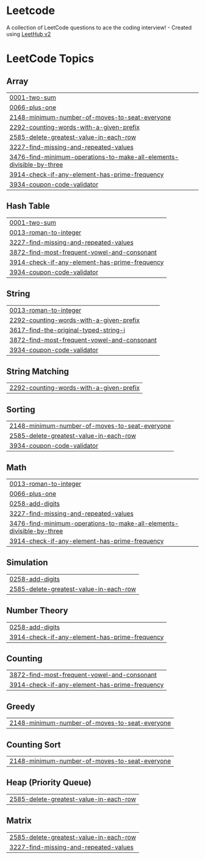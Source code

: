 # Leetcode
A collection of LeetCode questions to ace the coding interview! - Created using [LeetHub v2](https://github.com/arunbhardwaj/LeetHub-2.0)

<!---LeetCode Topics Start-->
# LeetCode Topics
## Array
|  |
| ------- |
| [0001-two-sum](https://github.com/jeejocj/Leetcode/tree/master/0001-two-sum) |
| [0066-plus-one](https://github.com/jeejocj/Leetcode/tree/master/0066-plus-one) |
| [2148-minimum-number-of-moves-to-seat-everyone](https://github.com/jeejocj/Leetcode/tree/master/2148-minimum-number-of-moves-to-seat-everyone) |
| [2292-counting-words-with-a-given-prefix](https://github.com/jeejocj/Leetcode/tree/master/2292-counting-words-with-a-given-prefix) |
| [2585-delete-greatest-value-in-each-row](https://github.com/jeejocj/Leetcode/tree/master/2585-delete-greatest-value-in-each-row) |
| [3227-find-missing-and-repeated-values](https://github.com/jeejocj/Leetcode/tree/master/3227-find-missing-and-repeated-values) |
| [3476-find-minimum-operations-to-make-all-elements-divisible-by-three](https://github.com/jeejocj/Leetcode/tree/master/3476-find-minimum-operations-to-make-all-elements-divisible-by-three) |
| [3914-check-if-any-element-has-prime-frequency](https://github.com/jeejocj/Leetcode/tree/master/3914-check-if-any-element-has-prime-frequency) |
| [3934-coupon-code-validator](https://github.com/jeejocj/Leetcode/tree/master/3934-coupon-code-validator) |
## Hash Table
|  |
| ------- |
| [0001-two-sum](https://github.com/jeejocj/Leetcode/tree/master/0001-two-sum) |
| [0013-roman-to-integer](https://github.com/jeejocj/Leetcode/tree/master/0013-roman-to-integer) |
| [3227-find-missing-and-repeated-values](https://github.com/jeejocj/Leetcode/tree/master/3227-find-missing-and-repeated-values) |
| [3872-find-most-frequent-vowel-and-consonant](https://github.com/jeejocj/Leetcode/tree/master/3872-find-most-frequent-vowel-and-consonant) |
| [3914-check-if-any-element-has-prime-frequency](https://github.com/jeejocj/Leetcode/tree/master/3914-check-if-any-element-has-prime-frequency) |
| [3934-coupon-code-validator](https://github.com/jeejocj/Leetcode/tree/master/3934-coupon-code-validator) |
## String
|  |
| ------- |
| [0013-roman-to-integer](https://github.com/jeejocj/Leetcode/tree/master/0013-roman-to-integer) |
| [2292-counting-words-with-a-given-prefix](https://github.com/jeejocj/Leetcode/tree/master/2292-counting-words-with-a-given-prefix) |
| [3617-find-the-original-typed-string-i](https://github.com/jeejocj/Leetcode/tree/master/3617-find-the-original-typed-string-i) |
| [3872-find-most-frequent-vowel-and-consonant](https://github.com/jeejocj/Leetcode/tree/master/3872-find-most-frequent-vowel-and-consonant) |
| [3934-coupon-code-validator](https://github.com/jeejocj/Leetcode/tree/master/3934-coupon-code-validator) |
## String Matching
|  |
| ------- |
| [2292-counting-words-with-a-given-prefix](https://github.com/jeejocj/Leetcode/tree/master/2292-counting-words-with-a-given-prefix) |
## Sorting
|  |
| ------- |
| [2148-minimum-number-of-moves-to-seat-everyone](https://github.com/jeejocj/Leetcode/tree/master/2148-minimum-number-of-moves-to-seat-everyone) |
| [2585-delete-greatest-value-in-each-row](https://github.com/jeejocj/Leetcode/tree/master/2585-delete-greatest-value-in-each-row) |
| [3934-coupon-code-validator](https://github.com/jeejocj/Leetcode/tree/master/3934-coupon-code-validator) |
## Math
|  |
| ------- |
| [0013-roman-to-integer](https://github.com/jeejocj/Leetcode/tree/master/0013-roman-to-integer) |
| [0066-plus-one](https://github.com/jeejocj/Leetcode/tree/master/0066-plus-one) |
| [0258-add-digits](https://github.com/jeejocj/Leetcode/tree/master/0258-add-digits) |
| [3227-find-missing-and-repeated-values](https://github.com/jeejocj/Leetcode/tree/master/3227-find-missing-and-repeated-values) |
| [3476-find-minimum-operations-to-make-all-elements-divisible-by-three](https://github.com/jeejocj/Leetcode/tree/master/3476-find-minimum-operations-to-make-all-elements-divisible-by-three) |
| [3914-check-if-any-element-has-prime-frequency](https://github.com/jeejocj/Leetcode/tree/master/3914-check-if-any-element-has-prime-frequency) |
## Simulation
|  |
| ------- |
| [0258-add-digits](https://github.com/jeejocj/Leetcode/tree/master/0258-add-digits) |
| [2585-delete-greatest-value-in-each-row](https://github.com/jeejocj/Leetcode/tree/master/2585-delete-greatest-value-in-each-row) |
## Number Theory
|  |
| ------- |
| [0258-add-digits](https://github.com/jeejocj/Leetcode/tree/master/0258-add-digits) |
| [3914-check-if-any-element-has-prime-frequency](https://github.com/jeejocj/Leetcode/tree/master/3914-check-if-any-element-has-prime-frequency) |
## Counting
|  |
| ------- |
| [3872-find-most-frequent-vowel-and-consonant](https://github.com/jeejocj/Leetcode/tree/master/3872-find-most-frequent-vowel-and-consonant) |
| [3914-check-if-any-element-has-prime-frequency](https://github.com/jeejocj/Leetcode/tree/master/3914-check-if-any-element-has-prime-frequency) |
## Greedy
|  |
| ------- |
| [2148-minimum-number-of-moves-to-seat-everyone](https://github.com/jeejocj/Leetcode/tree/master/2148-minimum-number-of-moves-to-seat-everyone) |
## Counting Sort
|  |
| ------- |
| [2148-minimum-number-of-moves-to-seat-everyone](https://github.com/jeejocj/Leetcode/tree/master/2148-minimum-number-of-moves-to-seat-everyone) |
## Heap (Priority Queue)
|  |
| ------- |
| [2585-delete-greatest-value-in-each-row](https://github.com/jeejocj/Leetcode/tree/master/2585-delete-greatest-value-in-each-row) |
## Matrix
|  |
| ------- |
| [2585-delete-greatest-value-in-each-row](https://github.com/jeejocj/Leetcode/tree/master/2585-delete-greatest-value-in-each-row) |
| [3227-find-missing-and-repeated-values](https://github.com/jeejocj/Leetcode/tree/master/3227-find-missing-and-repeated-values) |
<!---LeetCode Topics End-->